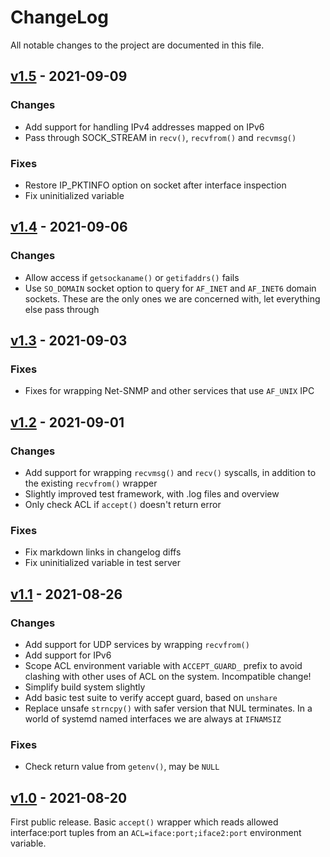 ChangeLog
=========

All notable changes to the project are documented in this file.


[v1.5][] - 2021-09-09
---------------------

### Changes
- Add support for handling IPv4 addresses mapped on IPv6
- Pass through SOCK_STREAM in `recv()`, `recvfrom()` and `recvmsg()`

### Fixes
- Restore IP_PKTINFO option on socket after interface inspection
- Fix uninitialized variable


[v1.4][] - 2021-09-06
---------------------

### Changes
- Allow access if `getsockaname()` or `getifaddrs()` fails
- Use `SO_DOMAIN` socket option to query for `AF_INET` and `AF_INET6`
  domain sockets.  These are the only ones we are concerned with, let
  everything else pass through


[v1.3][] - 2021-09-03
---------------------

### Fixes
- Fixes for wrapping Net-SNMP and other services that use `AF_UNIX` IPC


[v1.2][] - 2021-09-01
---------------------

### Changes
- Add support for wrapping `recvmsg()` and `recv()` syscalls, in
  addition to the existing `recvfrom()` wrapper
- Slightly improved test framework, with .log files and overview
- Only check ACL if `accept()` doesn't return error

### Fixes
- Fix markdown links in changelog diffs
- Fix uninitialized variable in test server

[v1.1][] - 2021-08-26
---------------------

### Changes
- Add support for UDP services by wrapping `recvfrom()`
- Add support for IPv6
- Scope ACL environment variable with `ACCEPT_GUARD_` prefix to avoid
  clashing with other uses of ACL on the system.  Incompatible change!
- Simplify build system slightly
- Add basic test suite to verify accept guard, based on `unshare`
- Replace unsafe `strncpy()` with safer version that NUL terminates.
  In a world of systemd named interfaces we are always at `IFNAMSIZ`

### Fixes
- Check return value from `getenv()`, may be `NULL`


[v1.0][] - 2021-08-20
---------------------

First public release.  Basic `accept()` wrapper which reads allowed
interface:port tuples from an `ACL=iface:port;iface2:port` environment
variable.

[v1.5]: https://github.com/westermo/accept-guard/compare/v1.4...v1.5
[v1.4]: https://github.com/westermo/accept-guard/compare/v1.3...v1.4
[v1.3]: https://github.com/westermo/accept-guard/compare/v1.2...v1.3
[v1.2]: https://github.com/westermo/accept-guard/compare/v1.1...v1.2
[v1.1]: https://github.com/westermo/accept-guard/compare/v1.0...v1.1
[v1.0]: https://github.com/westermo/accept-guard/compare/v0.0...v1.0
